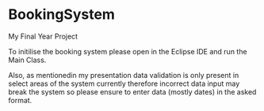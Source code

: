 # BookingSystem
My Final Year Project

To initilise the booking system please open in the Eclipse IDE and run the Main Class.

Also, as mentionedin my presentation data validation is only present in select areas of the system currently therefore incorrect data input may break the system so please ensure to enter data (mostly dates) in the asked format.
